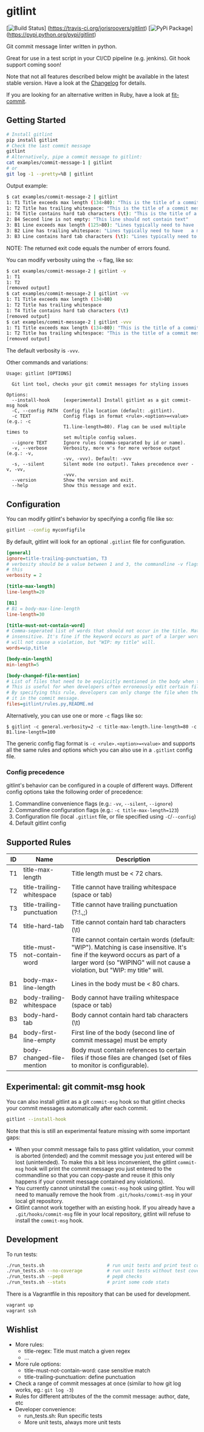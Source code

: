# gitlint #

[![Build Status](https://travis-ci.org/jorisroovers/gitlint.svg?branch=master)]
(https://travis-ci.org/jorisroovers/gitlint)
[![PyPi Package](https://img.shields.io/pypi/v/gitlint.png)]
(https://pypi.python.org/pypi/gitlint)

Git commit message linter written in python.

Great for use in a test script in your CI/CD pipeline (e.g. jenkins). Git hook support coming soon!

Note that not all features described below might be available in the latest stable version. Have a look at the
[Changelog](CHANGELOG.md) for details.

If you are looking for an alternative written in Ruby, have a look at
[fit-commit](https://github.com/m1foley/fit-commit).

## Getting Started ##
```bash
# Install gitlint
pip install gitlint
# Check the last commit message
gitlint
# Alternatively, pipe a commit message to gitlint:
cat examples/commit-message-1 | gitlint
# or
git log -1 --pretty=%B | gitlint
```

Output example:
```bash
$ cat examples/commit-message-2 | gitlint
1: T1 Title exceeds max length (134>80): "This is the title of a commit message that 	is over 80 characters and contains hard tabs and trailing whitespace and the word wiping  "
1: T2 Title has trailing whitespace: "This is the title of a commit message that 	is over 80 characters and contains hard tabs and trailing whitespace and the word wiping  "
1: T4 Title contains hard tab characters (\t): "This is the title of a commit message that 	is over 80 characters and contains hard tabs and trailing whitespace and the word wiping  "
2: B4 Second line is not empty: "This line should not contain text"
3: B1 Line exceeds max length (125>80): "Lines typically need to have 	a max length, meaning that they can't exceed a preset number of characters, usually 80 or 120. "
3: B2 Line has trailing whitespace: "Lines typically need to have 	a max length, meaning that they can't exceed a preset number of characters, usually 80 or 120. "
3: B3 Line contains hard tab characters (\t): "Lines typically need to have 	a max length, meaning that they can't exceed a preset number of characters, usually 80 or 120. "
```
NOTE: The returned exit code equals the number of errors found.

You can modify verbosity using the ```-v``` flag, like so:
```bash
$ cat examples/commit-message-2 | gitlint -v
1: T1
1: T2
[removed output]
$ cat examples/commit-message-2 | gitlint -vv
1: T1 Title exceeds max length (134>80)
1: T2 Title has trailing whitespace
1: T4 Title contains hard tab characters (\t)
[removed output]
$ cat examples/commit-message-2 | gitlint -vvv
1: T1 Title exceeds max length (134>80): "This is the title of a commit message that 	is over 80 characters and contains hard tabs and trailing whitespace and the word wiping  "
1: T2 Title has trailing whitespace: "This is the title of a commit message that 	is over 80 characters and contains hard tabs and trailing whitespace and the word wiping  "
[removed output]
```
The default verbosity is ```-vvv```.

Other commands and variations:

```
Usage: gitlint [OPTIONS]

  Git lint tool, checks your git commit messages for styling issues

Options:
  --install-hook     [experimental] Install gitlint as a git commit-msg hook
  -C, --config PATH  Config file location (default: .gitlint).
  -c TEXT            Config flags in format <rule>.<option>=<value> (e.g.: -c
                     T1.line-length=80). Flag can be used multiple times to
                     set multiple config values.
  --ignore TEXT      Ignore rules (comma-separated by id or name).
  -v, --verbose      Verbosity, more v's for more verbose output (e.g.: -v,
                     -vv, -vvv). Default: -vvv
  -s, --silent       Silent mode (no output). Takes precedence over -v, -vv,
                     -vvv.
  --version          Show the version and exit.
  --help             Show this message and exit.
```


## Configuration ##

You can modify gitlint's behavior by specifying a config file like so: 
```bash
gitlint --config myconfigfile 
```
By default, gitlint will look for an optional ```.gitlint``` file for configuration.

```ini
[general]
ignore=title-trailing-punctuation, T3
# verbosity should be a value between 1 and 3, the commandline -v flags take precedence over
# this
verbosity = 2

[title-max-length]
line-length=20

[B1]
# B1 = body-max-line-length
line-length=30

[title-must-not-contain-word]
# Comma-seperated list of words that should not occur in the title. Matching is case
# insensitive. It's fine if the keyword occurs as part of a larger word (so "WIPING"
# will not cause a violation, but "WIP: my title" will.
words=wip,title

[body-min-length]
min-length=5

[body-changed-file-mention]
# List of files that need to be explicitly mentioned in the body when they are changed
# This is useful for when developers often erroneously edit certain files or git submodules.
# By specifying this rule, developers can only change the file when they explicitly reference
# it in the commit message.
files=gitlint/rules.py,README.md
```

Alternatively, you can use one or more ```-c``` flags like so:

```
$ gitlint -c general.verbosity=2 -c title-max-length.line-length=80 -c B1.line-length=100
```
The generic config flag format is ```-c <rule>.<option>=<value>``` and supports all the same rules and options which 
you can also use in a ```.gitlint``` config file.

### Config precedence ###
gitlint's behavior can be configured in a couple of different ways.  Different config options take the following order
of precedence:
1. Commandline convenience flags (e.g.:  ```-vv```, ```--silent```, ```--ignore```)
2. Commandline configuration flags (e.g.: ```-c title-max-length=123```)
3. Configuration file (local ```.gitlint``` file, or file specified using ```-C```/```--config```)
4. Default gitlint config

## Supported Rules ##

ID    | Name                        | Description
------|-----------------------------|----------------------------------------------------
T1    | title-max-length            | Title length must be &lt; 72 chars.
T2    | title-trailing-whitespace   | Title cannot have trailing whitespace (space or tab)
T3    | title-trailing-punctuation  | Title cannot have trailing punctuation (?:!.,;)
T4    | title-hard-tab              | Title cannot contain hard tab characters (\t)
T5    | title-must-not-contain-word | Title cannot contain certain words (default: "WIP"). Matching is case insensitive. It's fine if the keyword occurs as part of a larger word (so "WIPING" will not cause a violation, but "WIP: my title" will.
B1    | body-max-line-length        | Lines in the body must be &lt; 80 chars.            
B2    | body-trailing-whitespace    | Body cannot have trailing whitespace (space or tab)
B3    | body-hard-tab               | Body cannot contain hard tab characters (\t)
B4    | body-first-line-empty       | First line of the body (second line of commit message) must be empty
B7    | body-changed-file-mention   | Body must contain references to certain files if those files are changed (set of files to monitor is configurable).

## Experimental: git commit-msg hook ##
You can also install gitlint as a git ```commit-msg``` hook so that gitlint checks your commit messages automatically
after each commit.

```bash
gitlint --install-hook
```

Note that this is still an experimental feature missing with some important gaps:
- When your commit message fails to pass gitlint validation,  your commit is aborted (intended) and the commit message
 you just entered will be lost (unintended). To make this a bit less inconvenient, the gitlint ```commit-msg``` hook
 will print the commit message you just entered to the commandline so that you can copy-paste and reuse it (this only
 happens if your commit message contained any violations).
- You currently cannot uninstall the ```commit-msg``` hook using gitlint. You will need to manually remove the hook from
  ```.git/hooks/commit-msg``` in your local git repository.
- Gitlint cannot work together with an existing hook. If you already have a ```.git/hooks/commit-msg``` file in your
  local repository, gitlint will refuse to install the ```commit-msg``` hook.



## Development ##

To run tests:
```bash
./run_tests.sh                       # run unit tests and print test coverage
./run_tests.sh --no-coverage         # run unit tests without test coverage
./run_tests.sh --pep8                # pep8 checks
./run_tests.sh --stats               # print some code stats
```

There is a Vagrantfile in this repository that can be used for development.
```bash
vagrant up
vagrant ssh
```

## Wishlist ##
- More rules: 
    - title-regex: Title must match a given regex
    - ...
- More rule options:
    - title-must-not-contain-word: case sensitive match
    - title-trailing-punctuation: define punctuation
- Check a range of commit messages at once (similar to how git log works, eg.: ```git log -3```)
- Rules for different attributes of the the commit message: author, date, etc
- Developer convenience:
    - run_tests.sh: Run specific tests
    - More unit tests, always more unit tests
